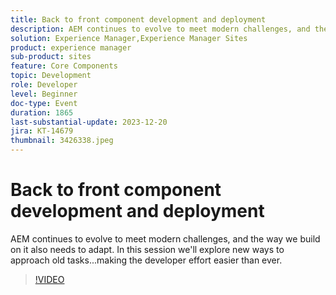 ```yaml
---
title: Back to front component development and deployment
description: AEM continues to evolve to meet modern challenges, and the way we build on it also needs to adapt. In this session we'll explore new ways to approach old tasks.. Making the developer effort easier than ever.
solution: Experience Manager,Experience Manager Sites
product: experience manager
sub-product: sites
feature: Core Components
topic: Development
role: Developer
level: Beginner
doc-type: Event
duration: 1865
last-substantial-update: 2023-12-20
jira: KT-14679
thumbnail: 3426338.jpeg
---
```


# Back to front component development and deployment

AEM continues to evolve to meet modern challenges, and the way we build on it also needs to adapt. In this session we'll explore new ways to approach old tasks...making the developer effort easier than ever.

>[!VIDEO](https://video.tv.adobe.com/v/3426338/?learn=on)
